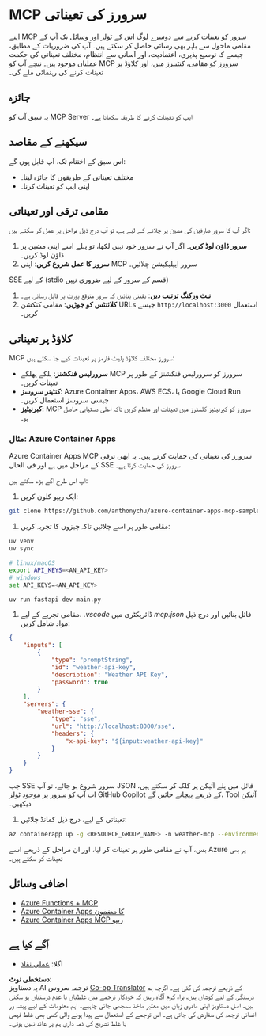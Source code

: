 <!--
CO_OP_TRANSLATOR_METADATA:
{
  "original_hash": "1d9dc83260576b76f272d330ed93c51f",
  "translation_date": "2025-07-04T15:50:44+00:00",
  "source_file": "03-GettingStarted/09-deployment/README.md",
  "language_code": "ur"
}
-->
# MCP سرورز کی تعیناتی

اپنے MCP سرور کو تعینات کرنے سے دوسرے لوگ اس کے ٹولز اور وسائل تک آپ کے مقامی ماحول سے باہر بھی رسائی حاصل کر سکتے ہیں۔ آپ کی ضروریات کے مطابق، جیسے کہ توسیع پذیری، اعتمادیت، اور آسانی سے انتظام، مختلف تعیناتی کی حکمت عملیاں موجود ہیں۔ نیچے آپ کو MCP سرورز کو مقامی، کنٹینرز میں، اور کلاؤڈ پر تعینات کرنے کی رہنمائی ملے گی۔

## جائزہ

یہ سبق آپ کو MCP Server ایپ کو تعینات کرنے کا طریقہ سکھاتا ہے۔

## سیکھنے کے مقاصد

اس سبق کے اختتام تک، آپ قابل ہوں گے:

- مختلف تعیناتی کے طریقوں کا جائزہ لینا۔
- اپنی ایپ کو تعینات کرنا۔

## مقامی ترقی اور تعیناتی

اگر آپ کا سرور صارفین کی مشین پر چلانے کے لیے ہے، تو آپ درج ذیل مراحل پر عمل کر سکتے ہیں:

1. **سرور ڈاؤن لوڈ کریں**۔ اگر آپ نے سرور خود نہیں لکھا، تو پہلے اسے اپنی مشین پر ڈاؤن لوڈ کریں۔  
1. **سرور کا عمل شروع کریں**: اپنی MCP سرور ایپلیکیشن چلائیں۔

SSE کے لیے (stdio قسم کے سرور کے لیے ضروری نہیں)

1. **نیٹ ورکنگ ترتیب دیں**: یقینی بنائیں کہ سرور متوقع پورٹ پر قابل رسائی ہے۔  
1. **کلائنٹس کو جوڑیں**: مقامی کنکشن URLs جیسے `http://localhost:3000` استعمال کریں۔

## کلاؤڈ پر تعیناتی

MCP سرورز مختلف کلاؤڈ پلیٹ فارمز پر تعینات کیے جا سکتے ہیں:

- **سرورلیس فنکشنز**: ہلکے پھلکے MCP سرورز کو سرورلیس فنکشنز کے طور پر تعینات کریں۔  
- **کنٹینر سروسز**: Azure Container Apps، AWS ECS، یا Google Cloud Run جیسی سروسز استعمال کریں۔  
- **کبرنیٹیز**: MCP سرورز کو کبرنیٹیز کلسٹرز میں تعینات اور منظم کریں تاکہ اعلی دستیابی حاصل ہو۔

### مثال: Azure Container Apps

Azure Container Apps MCP سرورز کی تعیناتی کی حمایت کرتے ہیں۔ یہ ابھی ترقی کے مراحل میں ہے اور فی الحال SSE سرورز کی حمایت کرتا ہے۔

آپ اس طرح آگے بڑھ سکتے ہیں:

1. ایک ریپو کلون کریں:

  ```sh
  git clone https://github.com/anthonychu/azure-container-apps-mcp-sample.git
  ```

1. مقامی طور پر اسے چلائیں تاکہ چیزوں کا تجربہ کریں:

  ```sh
  uv venv
  uv sync

  # linux/macOS
  export API_KEYS=<AN_API_KEY>
  # windows
  set API_KEYS=<AN_API_KEY>

  uv run fastapi dev main.py
  ```

1. مقامی تجربے کے لیے، *.vscode* ڈائریکٹری میں *mcp.json* فائل بنائیں اور درج ذیل مواد شامل کریں:

  ```json
  {
      "inputs": [
          {
              "type": "promptString",
              "id": "weather-api-key",
              "description": "Weather API Key",
              "password": true
          }
      ],
      "servers": {
          "weather-sse": {
              "type": "sse",
              "url": "http://localhost:8000/sse",
              "headers": {
                  "x-api-key": "${input:weather-api-key}"
              }
          }
      }
  }
  ```

  جب SSE سرور شروع ہو جائے، تو آپ JSON فائل میں پلے آئیکن پر کلک کر سکتے ہیں، اب آپ کو سرور پر موجود ٹولز GitHub Copilot کے ذریعے پہچانے جائیں گے، Tool آئیکن دیکھیں۔

1. تعیناتی کے لیے، درج ذیل کمانڈ چلائیں:

  ```sh
  az containerapp up -g <RESOURCE_GROUP_NAME> -n weather-mcp --environment mcp -l westus --env-vars API_KEYS=<AN_API_KEY> --source .
  ```

بس، آپ نے مقامی طور پر تعینات کر لیا، اور ان مراحل کے ذریعے اسے Azure پر بھی تعینات کر سکتے ہیں۔

## اضافی وسائل

- [Azure Functions + MCP](https://learn.microsoft.com/en-us/samples/azure-samples/remote-mcp-functions-dotnet/remote-mcp-functions-dotnet/)  
- [Azure Container Apps کا مضمون](https://techcommunity.microsoft.com/blog/appsonazureblog/host-remote-mcp-servers-in-azure-container-apps/4403550)  
- [Azure Container Apps MCP ریپو](https://github.com/anthonychu/azure-container-apps-mcp-sample)  


## آگے کیا ہے

- اگلا: [عملی نفاذ](../../04-PracticalImplementation/README.md)

**دستخطی نوٹ**:  
یہ دستاویز AI ترجمہ سروس [Co-op Translator](https://github.com/Azure/co-op-translator) کے ذریعے ترجمہ کی گئی ہے۔ اگرچہ ہم درستگی کے لیے کوشاں ہیں، براہ کرم آگاہ رہیں کہ خودکار ترجمے میں غلطیاں یا عدم درستیاں ہو سکتی ہیں۔ اصل دستاویز اپنی مادری زبان میں معتبر ماخذ سمجھی جانی چاہیے۔ اہم معلومات کے لیے پیشہ ور انسانی ترجمہ کی سفارش کی جاتی ہے۔ اس ترجمے کے استعمال سے پیدا ہونے والی کسی بھی غلط فہمی یا غلط تشریح کی ذمہ داری ہم پر عائد نہیں ہوتی۔